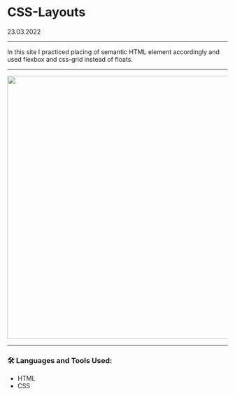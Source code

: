 # CSS-Layouts
23.03.2022

---

In this site I practiced placing of semantic HTML element accordingly and used flexbox and css-grid instead of floats.

---

<img width="600px" src="https://github.com/cptsprrw/CSS-Layouts/blob/main/layout-screenshot.png?raw=true" />

---

### :hammer_and_wrench: Languages and Tools Used:
- HTML
- CSS
